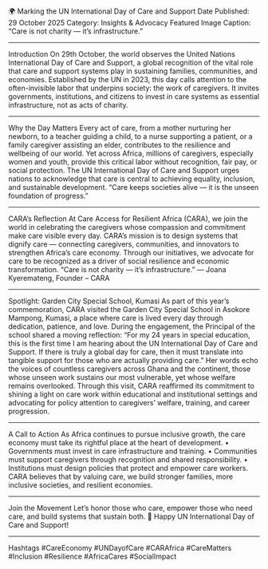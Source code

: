 🌍 Marking the UN International Day of Care and Support
Date Published: 29 October 2025
Category: Insights & Advocacy
Featured Image Caption: “Care is not charity — it’s infrastructure.”
________________________________________
Introduction
On 29th October, the world observes the United Nations International Day of Care and Support, a global recognition of the vital role that care and support systems play in sustaining families, communities, and economies.
Established by the UN in 2023, this day calls attention to the often-invisible labor that underpins society: the work of caregivers. It invites governments, institutions, and citizens to invest in care systems as essential infrastructure,  not as acts of charity.
________________________________________
Why the Day Matters
Every act of care,  from a mother nurturing her newborn, to a teacher guiding a child, to a nurse supporting a patient, or a family caregiver assisting an elder, contributes to the resilience and wellbeing of our world.
Yet across Africa, millions of caregivers, especially women and youth, provide this critical labor without recognition, fair pay, or social protection. The UN International Day of Care and Support urges nations to acknowledge that care is central to achieving equality, inclusion, and sustainable development.
“Care keeps societies alive — it is the unseen foundation of progress.”
________________________________________
CARA’s Reflection
At Care Access for Resilient Africa (CARA), we join the world in celebrating the caregivers whose compassion and commitment make care visible every day.
CARA’s mission is to design systems that dignify care — connecting caregivers, communities, and innovators to strengthen Africa’s care economy. Through our initiatives, we advocate for care to be recognized as a driver of social resilience and economic transformation.
“Care is not charity — it’s infrastructure.”
— Joana Kyeremateng, Founder – CARA
________________________________________
Spotlight: Garden City Special School, Kumasi
As part of this year’s commemoration, CARA visited the Garden City Special School in Asokore Mampong, Kumasi, a place where care is lived every day through dedication, patience, and love.
During the engagement, the Principal of the school shared a moving reflection:
“For my 24 years in special education, this is the first time I am hearing about the UN International Day of Care and Support. If there is truly a global day for care, then it must translate into tangible support for those who are actually providing care.”
Her words echo the voices of countless caregivers across Ghana and the continent, those whose unseen work sustains our most vulnerable, yet whose welfare remains overlooked.
Through this visit, CARA reaffirmed its commitment to shining a light on care work within educational and institutional settings and advocating for policy attention to caregivers’ welfare, training, and career progression.
________________________________________
A Call to Action
As Africa continues to pursue inclusive growth, the care economy must take its rightful place at the heart of development.
•	Governments must invest in care infrastructure and training.
•	Communities must support caregivers through recognition and shared responsibility.
•	Institutions must design policies that protect and empower care workers.
CARA believes that by valuing care, we build stronger families, more inclusive societies, and resilient economies.
________________________________________
Join the Movement
Let’s honor those who care, empower those who need care, and build systems that sustain both.
📍 Happy UN International Day of Care and Support!
________________________________________
Hashtags
#CareEconomy #UNDayofCare #CARAfrica #CareMatters #Inclusion #Resilience #AfricaCares #SocialImpact


